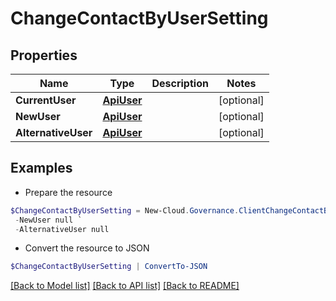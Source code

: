 # ChangeContactByUserSetting
## Properties

Name | Type | Description | Notes
------------ | ------------- | ------------- | -------------
**CurrentUser** | [**ApiUser**](ApiUser.md) |  | [optional] 
**NewUser** | [**ApiUser**](ApiUser.md) |  | [optional] 
**AlternativeUser** | [**ApiUser**](ApiUser.md) |  | [optional] 

## Examples

- Prepare the resource
```powershell
$ChangeContactByUserSetting = New-Cloud.Governance.ClientChangeContactByUserSetting  -CurrentUser null `
 -NewUser null `
 -AlternativeUser null
```

- Convert the resource to JSON
```powershell
$ChangeContactByUserSetting | ConvertTo-JSON
```

[[Back to Model list]](../README.md#documentation-for-models) [[Back to API list]](../README.md#documentation-for-api-endpoints) [[Back to README]](../README.md)

